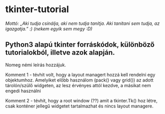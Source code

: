 # tkinter-tutorial

*Mottó: „Aki tudja csinálja, aki nem tudja tanítja. Aki tanítani sem tudja, az igazgatja.” :) 
(nekem egyik sem megy :D)*


## Python3 alapú tkinter forráskódok, különböző tutorialokból, illetve azok alapján.

Nomeg némi leírás hozzájuk.



Komment 1 - tévhit volt, hogy a layout managert hozzá kell rendelni egy objektumhoz. Amelyiket előbb használom
(pack() vagy grid()) az adott tárolón/szülő widgeten, az lesz érvényes attól kezdve, a másikat nem engedi használni

Komment 2 - tévhit, hogy a root window (??) amit a tkinter.Tk() hoz létre, csak konténer jellegű widgetet tartalmazhat
és nincs layout managere. 
